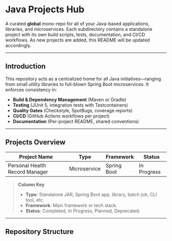 # Java Projects Hub

A curated **global** mono-repo for all of your Java-based applications, libraries, and microservices. Each subdirectory contains a standalone project with its own build scripts, tests, documentation, and CI/CD workflows. As new projects are added, this README will be updated accordingly.

---

## Introduction

This repository acts as a centralized home for all Java initiatives—ranging from small utility libraries to full-blown Spring Boot microservices. It enforces consistency in:
- **Build & Dependency Management** (Maven or Gradle)  
- **Testing** (JUnit 5, integration tests with Testcontainers)  
- **Quality Gates** (Checkstyle, SpotBugs, coverage reports)  
- **CI/CD** (GitHub Actions workflows per project)  
- **Documentation** (Per-project README, shared conventions)

---

## Projects Overview

| Project Name                      | Type               | Framework       | Status       |
|-----------------------------------|--------------------|-----------------|--------------|
| Personal Health Record Manager    | Microservice       | Spring Boot     | In Progress  |


> **Column Key**  
> - **Type**: Standalone JAR, Spring Boot app, library, batch job, CLI tool, etc.  
> - **Framework**: Main framework or tech stack.  
> - **Status**: Completed, In Progress, Planned, Deprecated.  
---

## Repository Structure

